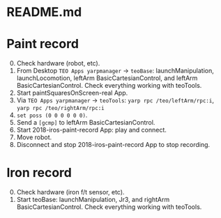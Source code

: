 README.md
=========

# Paint record
0. Check hardware (robot, etc).
1. From Desktop `TEO Apps yarpmanager` -> `teoBase`: launchManipulation, launchLocomotion, leftArm BasicCartesianControl, and leftArm BasicCartesianControl. Check everything working with teoTools.
2. Start paintSquaresOnScreen-real App.
3. Via `TEO Apps yarpmanager` -> `teoTools`: `yarp rpc /teo/leftArm/rpc:i`, `yarp rpc /teo/rightArm/rpc:i`
4. `set poss (0 0 0 0 0 0)`.
4. Send a `[gcmp]` to leftArm BasicCartesianControl.
5. Start 2018-iros-paint-record App: play and connect.
6. Move robot.
7. Disconnect and stop 2018-iros-paint-record App to stop recording.

# Iron record
0. Check hardware (iron f/t sensor, etc).
1. Start teoBase: launchManipulation, Jr3, and rightArm BasicCartesianControl. Check everything working with teoTools.
